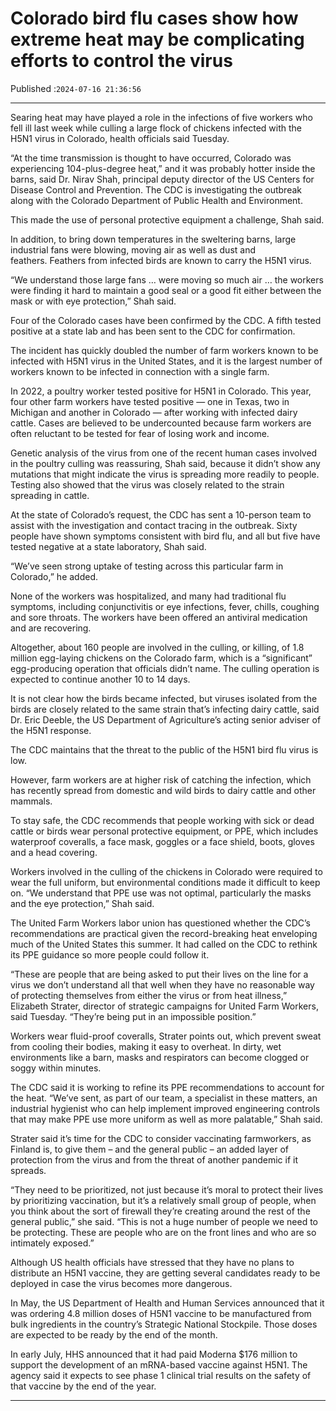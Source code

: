 # Colorado bird flu cases show how extreme heat may be complicating efforts to control the virus

Published :`2024-07-16 21:36:56`

---

Searing heat may have played a role in the infections of five workers who fell ill last week while culling a large flock of chickens infected with the H5N1 virus in Colorado, health officials said Tuesday.

“At the time transmission is thought to have occurred, Colorado was experiencing 104-plus-degree heat,” and it was probably hotter inside the barns, said Dr. Nirav Shah, principal deputy director of the US Centers for Disease Control and Prevention. The CDC is investigating the outbreak along with the Colorado Department of Public Health and Environment.

This made the use of personal protective equipment a challenge, Shah said.

In addition, to bring down temperatures in the sweltering barns, large industrial fans were blowing, moving air as well as dust and feathers. Feathers from infected birds are known to carry the H5N1 virus.

“We understand those large fans … were moving so much air … the workers were finding it hard to maintain a good seal or a good fit either between the mask or with eye protection,” Shah said.

Four of the Colorado cases have been confirmed by the CDC. A fifth tested positive at a state lab and has been sent to the CDC for confirmation.

The incident has quickly doubled the number of farm workers known to be infected with H5N1 virus in the United States, and it is the largest number of workers known to be infected in connection with a single farm.

In 2022, a poultry worker tested positive for H5N1 in Colorado. This year, four other farm workers have tested positive — one in Texas, two in Michigan and another in Colorado — after working with infected dairy cattle. Cases are believed to be undercounted because farm workers are often reluctant to be tested for fear of losing work and income.

Genetic analysis of the virus from one of the recent human cases involved in the poultry culling was reassuring, Shah said, because it didn’t show any mutations that might indicate the virus is spreading more readily to people. Testing also showed that the virus was closely related to the strain spreading in cattle.

At the state of Colorado’s request, the CDC has sent a 10-person team to assist with the investigation and contact tracing in the outbreak. Sixty people have shown symptoms consistent with bird flu, and all but five have tested negative at a state laboratory, Shah said.

“We’ve seen strong uptake of testing across this particular farm in Colorado,” he added.

None of the workers was hospitalized, and many had traditional flu symptoms, including conjunctivitis or eye infections, fever, chills, coughing and sore throats. The workers have been offered an antiviral medication and are recovering.

Altogether, about 160 people are involved in the culling, or killing, of 1.8 million egg-laying chickens on the Colorado farm, which is a “significant” egg-producing operation that officials didn’t name. The culling operation is expected to continue another 10 to 14 days.

It is not clear how the birds became infected, but viruses isolated from the birds are closely related to the same strain that’s infecting dairy cattle, said Dr. Eric Deeble, the US Department of Agriculture’s acting senior adviser of the H5N1 response.

The CDC maintains that the threat to the public of the H5N1 bird flu virus is low.

However, farm workers are at higher risk of catching the infection, which has recently spread from domestic and wild birds to dairy cattle and other mammals.

To stay safe, the CDC recommends that people working with sick or dead cattle or birds wear personal protective equipment, or PPE, which includes waterproof coveralls, a face mask, goggles or a face shield, boots, gloves and a head covering.

Workers involved in the culling of the chickens in Colorado were required to wear the full uniform, but environmental conditions made it difficult to keep on. “We understand that PPE use was not optimal, particularly the masks and the eye protection,” Shah said.

The United Farm Workers labor union has questioned whether the CDC’s recommendations are practical given the record-breaking heat enveloping much of the United States this summer. It had called on the CDC to rethink its PPE guidance so more people could follow it.

“These are people that are being asked to put their lives on the line for a virus we don’t understand all that well when they have no reasonable way of protecting themselves from either the virus or from heat illness,” Elizabeth Strater, director of strategic campaigns for United Farm Workers, said Tuesday. “They’re being put in an impossible position.”

Workers wear fluid-proof coveralls, Strater points out, which prevent sweat from cooling their bodies, making it easy to overheat. In dirty, wet environments like a barn, masks and respirators can become clogged or soggy within minutes.

The CDC said it is working to refine its PPE recommendations to account for the heat. “We’ve sent, as part of our team, a specialist in these matters, an industrial hygienist who can help implement improved engineering controls that may make PPE use more uniform as well as more palatable,” Shah said.

Strater said it’s time for the CDC to consider vaccinating farmworkers, as Finland is, to give them – and the general public – an added layer of protection from the virus and from the threat of another pandemic if it spreads.

“They need to be prioritized, not just because it’s moral to protect their lives by prioritizing vaccination, but it’s a relatively small group of people, when you think about the sort of firewall they’re creating around the rest of the general public,” she said. “This is not a huge number of people we need to be protecting. These are people who are on the front lines and who are so intimately exposed.”

Although US health officials have stressed that they have no plans to distribute an H5N1 vaccine, they are getting several candidates ready to be deployed in case the virus becomes more dangerous.

In May, the US Department of Health and Human Services announced that it was ordering 4.8 million doses of H5N1 vaccine to be manufactured from bulk ingredients in the country’s Strategic National Stockpile. Those doses are expected to be ready by the end of the month.

In early July, HHS announced that it had paid Moderna $176 million to support the development of an mRNA-based vaccine against H5N1. The agency said it expects to see phase 1 clinical trial results on the safety of that vaccine by the end of the year.

---

